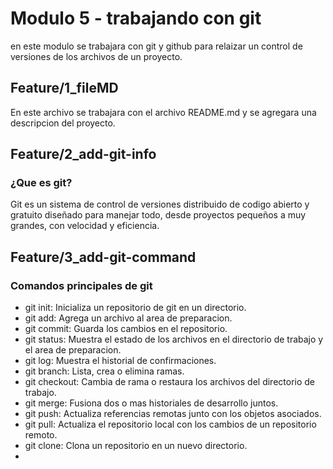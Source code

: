 # Modulo 5 - trabajando con git

en este modulo se trabajara con git y github para relaizar un control
de versiones de los archivos de un proyecto.

## Feature/1_fileMD
En este archivo se trabajara con el archivo README.md y se agregara una descripcion del proyecto.

## Feature/2_add-git-info

### ¿Que es git?
Git es un sistema de control de versiones distribuido de codigo abierto y gratuito diseñado para manejar todo, desde proyectos pequeños a muy grandes, con velocidad y eficiencia.

## Feature/3_add-git-command

### Comandos principales de git 
- git init: Inicializa un repositorio de git en un directorio.
- git add: Agrega un archivo al area de preparacion.
- git commit: Guarda los cambios en el repositorio.
- git status: Muestra el estado de los archivos en el directorio de trabajo y el area de preparacion.
- git log: Muestra el historial de confirmaciones.
- git branch: Lista, crea o elimina ramas.
- git checkout: Cambia de rama o restaura los archivos del directorio de trabajo.
- git merge: Fusiona dos o mas historiales de desarrollo juntos.
- git push: Actualiza referencias remotas junto con los objetos asociados.
- git pull: Actualiza el repositorio local con los cambios de un repositorio remoto.
- git clone: Clona un repositorio en un nuevo directorio.
- 